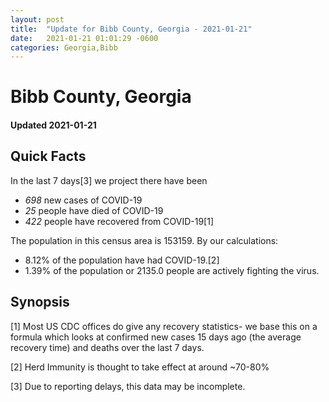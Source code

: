 ```yaml
---
layout: post
title:  "Update for Bibb County, Georgia - 2021-01-21"
date:   2021-01-21 01:01:29 -0600
categories: Georgia,Bibb
---
```


# Bibb County, Georgia
#### Updated 2021-01-21

## Quick Facts

In the last 7 days[3] we project there have been
- *698* new cases of COVID-19
- *25* people have died of COVID-19
- *422* people have recovered from COVID-19[1]

The population in this census area is 153159. By our calculations:
- 8.12% of the population have had COVID-19.[2]
- 1.39% of the population or 2135.0 people are actively fighting the virus.

## Synopsis




[1] Most US CDC offices do give any recovery statistics- we base this on a formula which looks at confirmed new cases
15 days ago (the average recovery time) and deaths over the last 7 days.

[2] Herd Immunity is thought to take effect at around ~70-80%

[3] Due to reporting delays, this data may be incomplete.
 
    